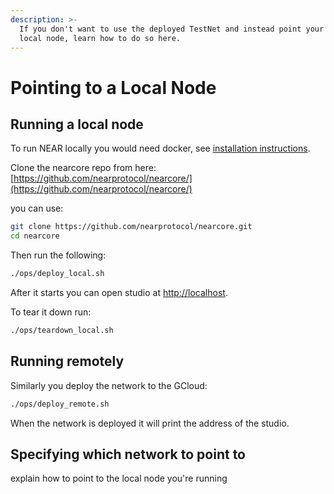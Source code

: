 ```yaml
---
description: >-
  If you don't want to use the deployed TestNet and instead point your DAPP to a
  local node, learn how to do so here.
---
```


# Pointing to a Local Node

## Running a local node

To run NEAR locally you would need docker, see [installation instructions](https://www.docker.com/get-started).

Clone the nearcore repo from here: [https://github.com/nearprotocol/nearcore/](https://github.com/nearprotocol/nearcore/)

you can use:

```bash
git clone https://github.com/nearprotocol/nearcore.git
cd nearcore
```

Then run the following:

```bash
./ops/deploy_local.sh
```

After it starts you can open studio at [http://localhost](http://localhost).

To tear it down run:

```bash
./ops/teardown_local.sh
```

## Running remotely

Similarly you deploy the network to the GCloud:

```bash
./ops/deploy_remote.sh
```

When the network is deployed it will print the address of the studio.

## Specifying which network to point to 

explain how to point to the local node you're running



